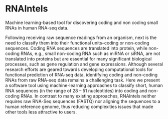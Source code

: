 # RNAIntels
Machine learning-based tool for discovering coding and non coding small RNAs in human RNA-seq data.

Following receiving raw sequence readings from an organism, next is the need to classify them into their functional units–coding or non-coding sequences. Coding RNA sequences are translated into protein, while non-coding RNAs, e.g., small non-coding RNA such as miRNA or siRNA, are not translated into proteins but are essential for many significant biological processes, such as gene regulation and gene expressions. Although several research efforts are geared towards developing computational tools for functional prediction of RNA-seq data, identifying coding and non-coding RNAs from raw RNA-seq data remains a challenging task. Here we present a software tool using machine-learning approaches to classify short, human RNA sequences (in the range of 28 – 51 nucleotides) into coding and non-coding RNAs. In contrast to many existing approaches, RNAIntels neither requires raw RNA-Seq sequences (FASTQ) nor aligning the sequences to a human reference genome, thus reducing complexities issues that made other tools less attractive to users.
